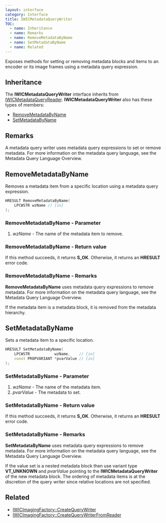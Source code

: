 ```yaml
---
layout: interface
category: Interface
title: IWICMetadataQueryWriter
TOC:
  - name: Inheritance
  - name: Remarks
  - name: RemoveMetadataByName
  - name: SetMetadataByName
  - name: Related
---
```


Exposes methods for setting or removing metadata blocks and items to an encoder or its image frames using a metadata query expression.

## Inheritance

[wmqr]: IWICMetadataQueryReader

The **IWICMetadataQueryWriter** interface inherits from [IWICMetadataQueryReader][wmqr].
**IWICMetadataQueryWriter** also has these types of members:

- [RemoveMetadataByName](#removemetadatabyname)
- [SetMetadataByName](#setmetadatabyname)

## Remarks

A metadata query writer uses metadata query expressions to set or remove metadata. For more information on the metadata query language, see the Metadata Query Language Overview.

## RemoveMetadataByName

Removes a metadata item from a specific location using a metadata query expression.

```cpp
HRESULT RemoveMetadataByName(
    LPCWSTR wzName // [in]
);
```

### RemoveMetadataByName - Parameter

1. *wzName* - The name of the metadata item to remove.

### RemoveMetadataByName - Return value

If this method succeeds, it returns **S_OK**.
Otherwise, it returns an **HRESULT** error code.

### RemoveMetadataByName - Remarks

**RemoveMetadataByName** uses metadata query expressions to remove metadata.
For more information on the metadata query language, see the Metadata Query Language Overview.

If the metadata item is a metadata block, it is removed from the metadata hierarchy.

## SetMetadataByName

Sets a metadata item to a specific location.

```cpp
HRESULT SetMetadataByName(
    LPCWSTR           wzName,    // [in]
    const PROPVARIANT *pvarValue // [in]
);
```

### SetMetadataByName - Parameter

1. *wzName* - The name of the metadata item.
2. *pvarValue* - The metadata to set.

### SetMetadataByName - Return value

If this method succeeds, it returns **S_OK**.
 Otherwise, it returns an **HRESULT** error code.

### SetMetadataByName - Remarks

**SetMetadataByName** uses metadata query expressions to remove metadata.
For more information on the metadata query language, see the Metadata Query Language Overview.

If the value set is a nested metadata block then use variant type **VT_UNKNOWN** and *pvarValue* pointing to the **IWICMetadataQueryWriter** of the new metadata block.
The ordering of metadata items is at the discretion of the query writer since relative locations are not specified.

## Related

- [IWICImagingFactory::CreateQueryWriter](IWICImagingFactory#createquerywriter)
- [IWICImagingFactory::CreateQueryWriterFromReader](IWICImagingFactory#createquerywriterfromreader)
